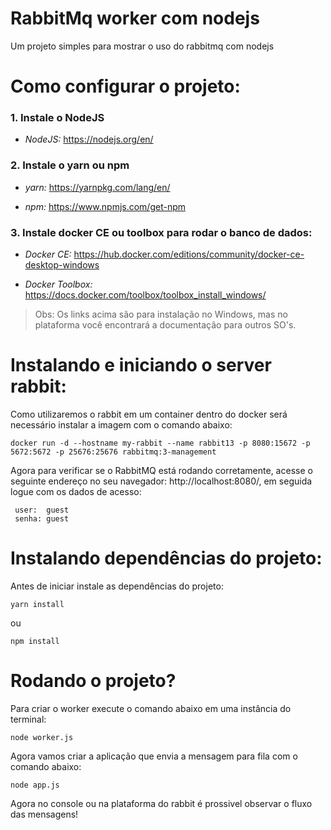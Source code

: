 # RabbitMq worker com nodejs

Um projeto simples para mostrar o uso do rabbitmq com nodejs

# Como configurar o projeto:

### 1. Instale o NodeJS

- _NodeJS:_ https://nodejs.org/en/

### 2. Instale o yarn ou npm

- _yarn:_ https://yarnpkg.com/lang/en/

- _npm:_ https://www.npmjs.com/get-npm

### 3. Instale docker CE ou toolbox  para rodar o banco de dados:

  - _Docker CE:_ https://hub.docker.com/editions/community/docker-ce-desktop-windows

  - _Docker Toolbox:_ https://docs.docker.com/toolbox/toolbox_install_windows/

  > Obs: Os links acima são para instalação no Windows, mas no plataforma você encontrará a documentação para outros SO's.

# Instalando e iniciando o server rabbit:

Como utilizaremos o rabbit em um container dentro do docker será necessário 
instalar a imagem com o comando abaixo:

`docker run -d --hostname my-rabbit --name rabbit13 -p 8080:15672 -p 5672:5672 -p 25676:25676 rabbitmq:3-management`

Agora para verificar se o RabbitMQ está rodando corretamente, acesse o seguinte endereço no seu navegador: http://localhost:8080/, em seguida logue com os dados de acesso:

```
 user:  guest
 senha: guest
```

# Instalando dependências do projeto:

Antes de iniciar instale as dependências do projeto:

`yarn install`

ou

`npm install`

# Rodando o projeto?

Para criar o worker execute o comando abaixo em uma instância do terminal:

`node worker.js`

Agora vamos criar a aplicação que envia a mensagem para fila com o comando abaixo:

`node app.js`

Agora no console ou na plataforma do rabbit é prossivel observar o fluxo das mensagens!
